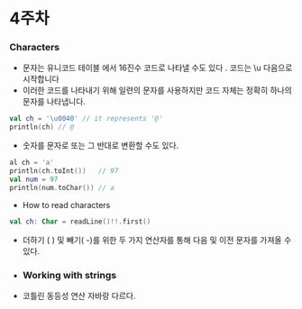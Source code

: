 # 4주차 

### Characters 

- 문자는 유니코드 테이블 에서 16진수 코드로 나타낼 수도 있다 . 코드는 \u 다음으로 시작합니다 
- 이러한 코드를 나타내기 위해 일련의 문자를 사용하지만 코드 자체는 정확히 하나의 문자를 나타냅니다.
```kotlin
val ch = '\u0040' // it represents '@'
println(ch) // @
```

- 숫자를 문자로 또는 그 반대로 변환할 수도 있다.
```kotlin
al ch = 'a'
println(ch.toInt())   // 97
val num = 97
println(num.toChar()) // a
```

- How to read characters
```kotlin
val ch: Char = readLine()!!.first()
```

- 더하기 ( ) 및 빼기( -)를 위한 두 가지 연산자를 통해 다음 및 이전 문자를 가져올 수 있다.


- ### Working with strings

- 코틀린 동등성 연산 자바랑 다르다.

